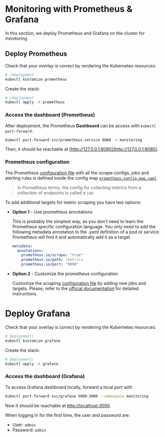 # Monitoring with Prometheus & Grafana

In this section, we deploy Prometheus and Grafana on the cluster for monitoring.

## Deploy Prometheus

Check that your overlay is correct by rendering the Kubernetes resources:

```bash
# /deployment
kubectl kustomize prometheus
```

Create the stack:

```bash
# /deployment
kubectl apply -k prometheus
```

### Access the dashboard (Prometheus)

After deployment, the Prometheus **Dashboard** can be access with `kubectl port-forward`.

```bash
kubectl port-forward svc/prometheus-service 8080 -n monitoring
```

Then, it should be reachable at [http://127.0.0.1:8080](http://127.0.0.1:8080).

### Prometheus configuration

The Prometheus [configuration file](https://prometheus.io/docs/prometheus/latest/configuration/configuration/) with all the scrape configs, jobs and alerting rules is defined inside the config map
[`prometheus-config-map.yaml`](../../deployment/monitoring/prometheus/prometheus-config-map.yaml)

> In Prometheus terms, the config for collecting metrics from a collection of endpoints is called a `job`.

To add additional targets for metric scraping you have two options:

- **Option 1** - Use prometheus annotations
    
  This is probably the simplest way, as you don't need to learn the Prometheus specific configuration language.
  You only need to add the following metadata annotation to the .yaml definition of a pod or service.
  Prometheus will find it and automatically add it as a target.

  ```yaml
  metadata:
    annotations:
      prometheus.io/scrape: "true"
      prometheus.io/path: /metrics
      prometheus.io/port: "9090"
  ```
- **Option 2** - Customize the prometheus configuration

  Customize the scraping [configuration file](../../deployment/monitoring/prometheus/prometheus-config-map-ori.yaml) by adding new jobs and targets.
  Please, refer to the [official documentation](https://prometheus.io/docs/prometheus/latest/configuration/configuration/)
  for detailed instructions.

# Deploy Grafana

Check that your overlay is correct by rendering the Kubernetes resources:

```bash
# deployment/
kubectl kustomize grafana
```

Create the stack:

```bash
# deployment/
kubectl apply -k grafana
```

### Access the dashboard (Grafana)

To access Grafana dashboard locally, forward a local port with

```bash
kubectl port-forward svc/grafana 3000:3000 --namespace monitoring
```

Now it should be reachable at [http://localhost:3000](http://localhost:5000).

When logging in for the first time, the user and password are:

- User: `admin`
- Password: `admin`
